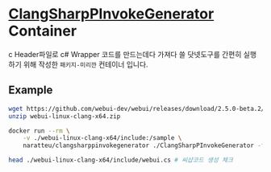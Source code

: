 # [ClangSharpPInvokeGenerator](https://github.com/dotnet/ClangSharp#generating-bindings) Container

c Header파일로 c# Wrapper 코드를 만드는데다 가져다 쓸 닷넷도구를 간편히 실행하기 위해 작성한 `패키지-미리깐` 컨테이너 입니다.

## Example

```bash
wget https://github.com/webui-dev/webui/releases/download/2.5.0-beta.2/webui-linux-clang-x64.zip
unzip webui-linux-clang-x64.zip

docker run --rm \
    -v ./webui-linux-clang-x64/include:/sample \
    naratteu/clangsharppinvokegenerator ./ClangSharpPInvokeGenerator -f /sample/webui.h -n webui -o /sample/webui.cs

head ./webui-linux-clang-x64/include/webui.cs # 씨샵코드 생성 체크
```
